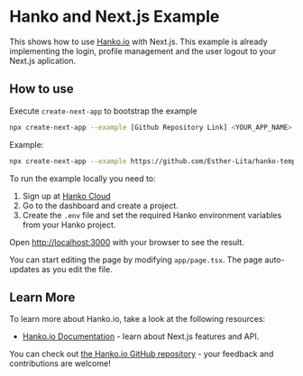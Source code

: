 # Hanko and Next.js Example

This shows how to use [Hanko.io](https://www.hanko.io/) with Next.js. This example is already implementing the login, profile management and the user logout to your Next.js aplication.

## How to use

Execute `create-next-app` to bootstrap the example

```bash
npx create-next-app --example [Github Repository Link] <YOUR_APP_NAME>
```

Example:

```bash
npx create-next-app --example https://github.com/Esther-Lita/hanko-template-example next-with-hanko
```

To run the example locally you need to:

1. Sign up at [Hanko Cloud](https://cloud.hanko.io/login)
2. Go to the dashboard and create a project.
3. Create the `.env` file and set the required Hanko environment variables from your Hanko project.

Open [http://localhost:3000](http://localhost:3000) with your browser to see the result.

You can start editing the page by modifying `app/page.tsx`. The page auto-updates as you edit the file.

## Learn More

To learn more about Hanko.io, take a look at the following resources:

- [Hanko.io Documentation](https://docs.hanko.io/guides/next) - learn about Next.js features and API.

You can check out [the Hanko.io GitHub repository](https://github.com/teamhanko/hanko) - your feedback and contributions are welcome!
